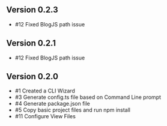 ## Version 0.2.3
   - \#12 Fixed BlogJS path issue
   
## Version 0.2.1
   - \#12 Fixed BlogJS path issue

## Version 0.2.0
   
   - \#1 Created a CLI Wizard
   - \#3 Generate config.ts file based on Command Line prompt
   - \#4 Generate package.json file
   - \#5 Copy basic project files and run npm install
   - \#11 Configure View Files 
